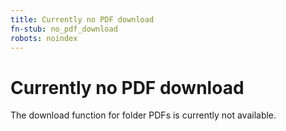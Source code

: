 ```yaml
---
title: Currently no PDF download
fn-stub: no_pdf_download
robots: noindex
---
```


# Currently no PDF download

The download function for folder PDFs is currently not available.

